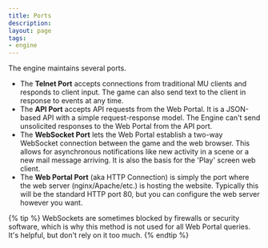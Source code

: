 ```yaml
---
title: Ports
description: 
layout: page
tags:
- engine
---
```


The engine maintains several ports.

* The **Telnet Port** accepts connections from traditional MU clients and responds to client input.  The game can also send text to the client in response to events at any time.
* The **API Port** accepts API requests from the Web Portal.  It is a JSON-based API with a simple request-response model.  The Engine can't send unsolicited responses to the Web Portal from the API port.
* The **WebSocket Port** lets the Web Portal establish a two-way WebSocket connection between the game and the web browser.  This allows for asynchronous notifications like new activity in a scene or a new mail message arriving.  It is also the basis for the 'Play' screen web client.
* The **Web Portal Port** (aka HTTP Connection) is simply the port where the web server (nginx/Apache/etc.) is hosting the website.  Typically this will be the standard HTTP port 80, but you can configure the web server however you want.

{% tip %} 
WebSockets are sometimes blocked by firewalls or security software, which is why this method is not used for all Web Portal queries.  It's helpful, but don't rely on it too much.
{% endtip %}